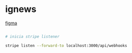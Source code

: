 # ignews

[figma](<https://www.figma.com/file/9RMSmVJnKIsWadE6doPVP1/ig.news-(Copy)?node-id=1%3A2>)

```bash

# inicia stripe listener

stripe listen --forward-to localhost:3000/api/webhooks

```
